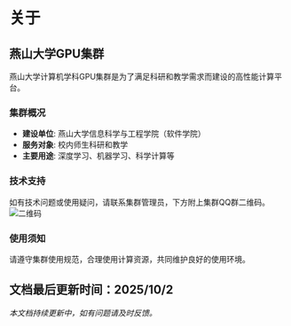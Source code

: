 # 关于

## 燕山大学GPU集群

燕山大学计算机学科GPU集群是为了满足科研和教学需求而建设的高性能计算平台。

### 集群概况

- **建设单位**: 燕山大学信息科学与工程学院（软件学院）
- **服务对象**: 校内师生科研和教学
- **主要用途**: 深度学习、机器学习、科学计算等

### 技术支持

如有技术问题或使用疑问，请联系集群管理员，下方附上集群QQ群二维码。
![二维码](/images/QRcode.jpg)

### 使用须知

请遵守集群使用规范，合理使用计算资源，共同维护良好的使用环境。

文档最后更新时间：2025/10/2
---
*本文档持续更新中，如有问题请及时反馈。*
